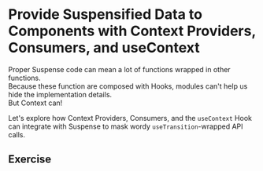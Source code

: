# Provide Suspensified Data to Components with Context Providers, Consumers, and useContext

Proper Suspense code can mean a lot of functions wrapped in other functions.  
Because these function are composed with Hooks, modules can't help us hide the implementation details.  
But Context can!

Let's explore how Context Providers, Consumers, and the `useContext` Hook can integrate with Suspense to mask wordy `useTransition`-wrapped API calls.

## Exercise

